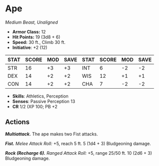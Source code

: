 # Ape

*Medium Beast, Unaligned*

- **Armor Class:** 12
- **Hit Points:** 19 (3d8 + 6)
- **Speed:** 30 ft., Climb 30 ft.
- **Initiative**: +2 (12)

|STAT|SCORE|MOD|SAVE|STAT|SCORE|MOD|SAVE|
| --- | --- | --- | ---- |---| --- | --- | ---- |
| STR | 16 | +3 | +3 | INT | 6 | -2 | -2 |
| DEX | 14 | +2 | +2 | WIS | 12 | +1 | +1 |
| CON | 14 | +2 | +2 | CHA | 7 | -2 | -2 |

- **Skills**: Athletics, Perception
- **Senses**: Passive Perception 13
- **CR** 1/2 (XP 100; PB +2

## Actions

***Multiattack.*** The ape makes two Fist attacks.

***Fist.*** *Melee Attack Roll:* +5, reach 5 ft. 5 (1d4 + 3) Bludgeoning damage.

***Rock (Recharge 6).*** *Ranged Attack Roll:* +5, range 25/50 ft. 10 (2d6 + 3) Bludgeoning damage.

